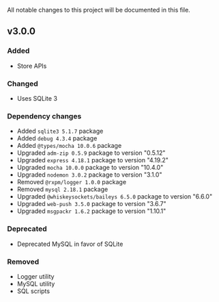 All notable changes to this project will be documented in this file.

## v3.0.0

### Added

- Store APIs

### Changed

- Uses SQLite 3

### Dependency changes

- Added `sqlite3 5.1.7` package
- Added `debug 4.3.4` package
- Added `@types/mocha 10.0.6` package
- Upgraded `adm-zip 0.5.9` package to version "0.5.12"
- Upgraded `express 4.18.1` package to version "4.19.2"
- Upgraded `mocha 10.0.0` package to version "10.4.0"
- Upgraded `nodemon 3.0.2` package to version "3.1.0"
- Removed `@rxpm/logger 1.0.0` package
- Removed `mysql 2.18.1` package
- Upgraded `@whiskeysockets/baileys 6.5.0` package to version "6.6.0"
- Upgraded `web-push 3.5.0` package to version "3.6.7"
- Upgraded `msgpackr 1.6.2` package to version "1.10.1"

### Deprecated

- Deprecated MySQL in favor of SQLite

### Removed

- Logger utility
- MySQL utility
- SQL scripts
